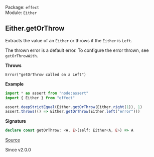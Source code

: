 Package: `effect`<br />
Module: `Either`<br />

## Either.getOrThrow

Extracts the value of an `Either` or throws if the `Either` is `Left`.

The thrown error is a default error. To configure the error thrown, see  `getOrThrowWith`.

**Throws**

`Error("getOrThrow called on a Left")`

**Example**

```ts
import * as assert from "node:assert"
import { Either } from "effect"

assert.deepStrictEqual(Either.getOrThrow(Either.right(1)), 1)
assert.throws(() => Either.getOrThrow(Either.left("error")))
```

**Signature**

```ts
declare const getOrThrow: <A, E>(self: Either<A, E>) => A
```

[Source](https://github.com/Effect-TS/effect/tree/main/packages/effect/src/Either.ts#L624)

Since v2.0.0